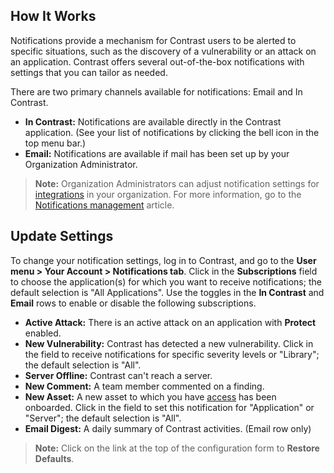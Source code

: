 <!--
title: "Notifications"
description: "Overview of user notifications"
tags: "user notifications manage account"
-->

## How It Works

Notifications provide a mechanism for Contrast users to be alerted to specific situations, such as the discovery of a vulnerability or an attack on an application. Contrast offers several out-of-the-box notifications with settings that you can tailor as needed. 

There are two primary channels available for notifications: Email and In Contrast. 

* **In Contrast:** Notifications are available directly in the Contrast application. (See your list of notifications by clicking the bell icon in the top menu bar.)
* **Email:** Notifications are available if mail has been set up by your Organization Administrator. 

> **Note:** Organization Administrators can adjust notification settings for [integrations](admin-orgintegrations.html#integration-start) in your organization. For more information, go to the [Notifications management](admin-orgsettings.html#org-notify) article. 

## Update Settings 

To change your notification settings, log in to Contrast, and go to the **User menu > Your Account > Notifications tab**. Click in the **Subscriptions** field to choose the application(s) for which you want to receive notifications; the default selection is "All Applications". Use the toggles in the **In Contrast** and **Email** rows to enable or disable the following subscriptions. 

* **Active Attack:** There is an active attack on an application with **Protect** enabled. 
* **New Vulnerability:** Contrast has detected a new vulnerability. Click in the field to receive notifications for specific severity levels or "Library"; the default selection is "All".
* **Server Offline:** Contrast can't reach a server. 
* **New Comment:** A team member commented on a finding. 
* **New Asset:** A new asset to which you have [access](user-account.html#user-permissions) has been onboarded. Click in the field to set this notification for "Application" or "Server"; the default selection is "All".
* **Email Digest:** A daily summary of Contrast activities. (Email row only)

> **Note:** Click on the link at the top of the configuration form to **Restore Defaults**. 
